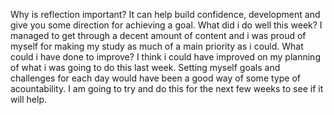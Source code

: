 Why is reflection important?
It can help build confidence, development and give you some direction for achieving a goal.
What did i do well this week?
I managed to get through a decent amount of content and i was proud of myself for making my study as much of a main priority as i could.
What could i have done to improve?
I think i could have improved on my planning of what i was going to do this last week.  Setting myself goals and challenges for each day would have been a good way of some type of acountability.  I am going to try and do this for the next few weeks to see if it will help.